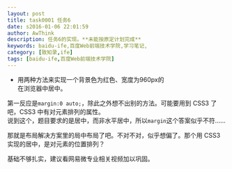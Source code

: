 ```yaml
---
layout: post
title: task0001 任务6
date: s2016-01-06 22:01:59
author: AwThink
description: 任务6的实现。**未能按原定计划完成**
keywords: baidu-ife,百度Web前端技术学院,学习笔记,
category: [致知录,ife]
tags: [baidu-ife,百度Web前端技术学院]
---
```


- 用两种方法来实现一个背景色为红色、宽度为960px的<DIV>在浏览器中居中。

第一反应是`margin:0 auto;`，除此之外想不出别的方法。可能要用到 CSS3 了吧，CSS3 中有对元素排列的属性。  
说到这个，题目要求的是居中，而非水平居中，所以`margin`这个答案似乎不符……  

那就是布局解决方案里的局中布局了吧。不对不对，似乎想偏了。那个用 CSS3 实现的居中，是对元素的位置排列？

基础不够扎实，建议看网易微专业相关视频加以巩固。

